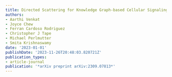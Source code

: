 ```yaml
---
title: Directed Scattering for Knowledge Graph-based Cellular Signaling Analysis
authors:
- Aarthi Venkat
- Joyce Chew
- Ferran Cardoso Rodriguez
- Christopher J Tape
- Michael Perlmutter
- Smita Krishnaswamy
date: '2023-01-01'
publishDate: '2023-11-26T20:48:03.820721Z'
publication_types:
- article-journal
publication: '*arXiv preprint arXiv:2309.07813*'
---
```


